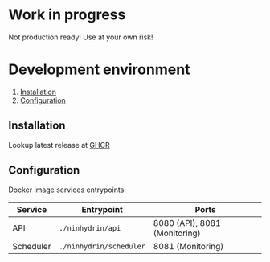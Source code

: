 # Work in progress

Not production ready! Use at your own risk!

# Development environment

1. [Installation](#installation)  
2. [Configuration](#configuration) 

## <a name="installation"></a> Installation

Lookup latest release at [GHCR](https://github.com/lostinsoba/ninhydrin/pkgs/container/ninhydrin)

## <a name="configuration"></a> Configuration

Docker image services entrypoints:

| Service   | Entrypoint              | Ports                         |
| --------- | ----------------------- | ----------------------------- |
| API       | `./ninhydrin/api`       | 8080 (API), 8081 (Monitoring) |
| Scheduler | `./ninhydrin/scheduler` | 8081 (Monitoring)             |
